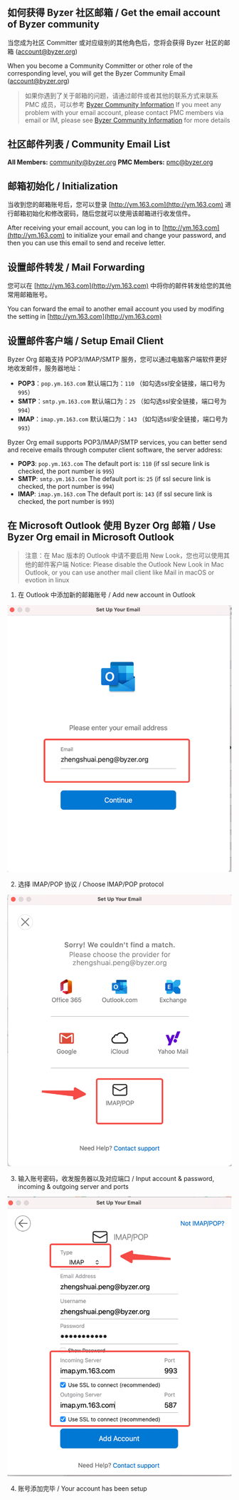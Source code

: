 ## 如何获得 Byzer 社区邮箱 / Get the email account of Byzer community

当您成为社区 Committer 或对应级别的其他角色后，您将会获得 Byzer 社区的邮箱 (account@byzer.org) 

When you become a Community Committer or other role of the corresponding level, you will get the Byzer Community Email (account@byzer.org)

> 如果你遇到了关于邮箱的问题，请通过邮件或者其他的联系方式来联系 PMC 成员，可以参考 [Byzer Community Information](info_map.md)
> If you meet any problem with your email account, please contact PMC members via email or IM, please see [Byzer Community Information](info_map.md) for more details

## 社区邮件列表 / Community Email List

**All Members:** [community@byzer.org](mailto:community@byzer.org)
**PMC Members:** [pmc@byzer.org](mailto:pmc@byzer.org)

## 邮箱初始化 / Initialization

当收到您的邮箱账号后，您可以登录 [http://ym.163.com](http://ym.163.com) 进行邮箱初始化和修改密码，随后您就可以使用该邮箱进行收发信件。

After receiving your email account, you can log in to [http://ym.163.com](http://ym.163.com) to initialize your email and change your password, and then you can use this email to send and receive letter.

## 设置邮件转发 / Mail Forwarding

您可以在 [http://ym.163.com](http://ym.163.com) 中将你的邮件转发给您的其他常用邮箱账号。

You can forward the email to another email account you used by modifing the setting in  [http://ym.163.com](http://ym.163.com)

## 设置邮件客户端 / Setup Email Client

 Byzer Org 邮箱支持 POP3/IMAP/SMTP 服务，您可以通过电脑客户端软件更好地收发邮件，服务器地址：

- **POP3**：`pop.ym.163.com` 默认端口为：`110` （如勾选ssl安全链接，端口号为`995`）
- **SMTP**：`smtp.ym.163.com` 默认端口为：`25` （如勾选ssl安全链接，端口号为`994`）
- **IMAP**：`imap.ym.163.com` 默认端口为：`143` （如勾选ssl安全链接，端口号为`993`）


Byzer Org email supports POP3/IMAP/SMTP services, you can better send and receive emails through computer client software, the server address:

- **POP3**: `pop.ym.163.com` The default port is: `110` (if ssl secure link is checked, the port number is `995`)
- **SMTP**: `smtp.ym.163.com` The default port is: `25` (if ssl secure link is checked, the port number is `994`)
- **IMAP**: `imap.ym.163.com` The default port is: `143` (if ssl secure link is checked, the port number is `993`)

## 在 Microsoft Outlook 使用 Byzer Org 邮箱 / Use Byzer Org email in Microsoft Outlook

> 注意：在 Mac 版本的 Outlook 中请不要启用 New Look，您也可以使用其他的邮件客户端
> Notice: Please disable the Outlook New Look in Mac Outlook, or you can use another mail client like Mail in macOS or evotion in linux

1. 在 Outlook 中添加新的邮箱账号 / Add new account in Outlook

![1](images/outlook_1.png)

2. 选择 IMAP/POP 协议 / Choose IMAP/POP protocol

![2](images/outlook_2.png)

3. 输入账号密码，收发服务器以及对应端口 / Input account & password, incoming & outgoing server and ports

![3](images/outlook_3.png)

4. 账号添加完毕 / Your account has been setup 